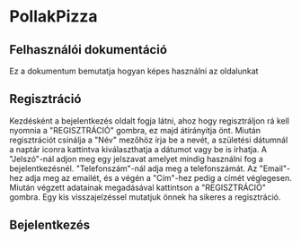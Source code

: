#  PollakPizza 

## Felhasználói dokumentáció
Ez a dokumentum bemutatja hogyan képes használni az oldalunkat

## Regisztráció
Kezdésként a bejelentkezés oldalt fogja látni, ahoz hogy regisztráljon rá kell nyomnia a "REGISZTRÁCIÓ" gombra, ez majd átírányítja önt. Miután regisztrációt csinálja a "Név" mezőhöz írja be a nevét, a születési dátumnál a naptár iconra kattintva kiválaszthatja a dátumot vagy be is írhatja. A "Jelszó"-nál adjon meg egy jelszavat amelyet mindig használni fog a bejelentkezésnél. "Telefonszám"-nál adja meg a telefonszámát. Az "Email"-hez adja meg az emailét, és a végén a "Cím"-hez pedig a címét véglegesen. Miután végzett adatainak megadásával kattintson a "REGISZTRÁCIÓ" gombra. Egy kis visszajelzéssel mutatjuk önnek ha sikeres a regisztráció.

## Bejelentkezés
